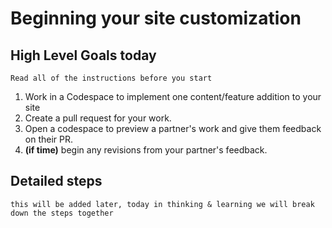 # Beginning your site customization 

## High Level Goals today

```{important}
Read all of the instructions before you start
```

1. Work in a Codespace to implement one content/feature addition to your site
2. Create a pull request for your work. 
3. Open a codespace to preview a partner's work and give them feedback on their PR. 
4. **(if time)** begin any revisions from your partner's feedback. 


## Detailed steps

```{warning}
this will be added later, today in thinking & learning we will break down the steps together
```